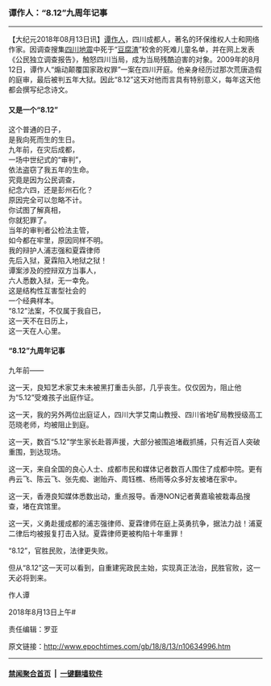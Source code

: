 ### 谭作人：“8.12”九周年记事
------------------------

<p>【大纪元2018年08月13日讯】<a href="http://www.epochtimes.com/gb/tag/%E8%B0%AD%E4%BD%9C%E4%BA%BA.html">谭作人</a>，四川成都人，著名的环保维权人士和网络作家。因调查搜集<a href="http://www.epochtimes.com/gb/tag/%E5%9B%9B%E5%B7%9D%E5%9C%B0%E9%9C%87.html">四川地震</a>中死于“<a href="http://www.epochtimes.com/gb/tag/%E8%B1%86%E8%85%90%E6%B8%A3.html">豆腐渣</a>”校舍的死难儿童名单，并在网上发表《公民独立调查报告》，触怒四川当局，成为当局残酷迫害的对象。2009年的8月12日，谭作人“煽动颠覆国家政权罪”一案在四川开庭。他亲身经历过那次荒唐造假的庭审，最后被判五年大狱。因此“8.12”这天对他而言具有特别意义，每年这天他都会撰写纪念诗文。</p>
<h4>又是一个“8.12”</h4>
<p>这个普通的日子，<br />
是我向死而生的生日。<br />
九年前，在灾后成都，<br />
一场中世纪式的“审判”，<br />
依法盗窃了我五年的生命。<br />
究竟是因为公民调查，<br />
纪念六四，还是彭州石化？<br />
原因完全可以忽略不计。<br />
你试图了解真相，<br />
你就犯罪了。<br />
当年的审判者公检法主管，<br />
如今都在牢里，原因同样不明。<br />
我的辩护人浦志强和夏霖律师<br />
先后入狱，夏霖陷入地狱之狱！<br />
谭案涉及的控辩双方当事人，<br />
六人悉数入狱，无一幸免。<br />
这是结构性互害型社会的<br />
一个经典样本。<br />
“8.12”法案，不仅属于我自已，<br />
这一天不在日历上，<br />
这一天在人心里。</p>
<h4>“8.12”九周年记事</h4>
<p>九年前——</p>
<p>这一天，良知艺术家艾未未被黑打重击头部，几乎丧生。仅仅因为，阻止他为“5.12”受难孩子出庭作证。</p>
<p>这一天，我的另外两位出庭证人，四川大学艾南山教授、四川省地矿局教授级高工范晓老师，均被阻止到庭。</p>
<p>这一天，数百“5.12”学生家长赴蓉声援，大部分被围追堵截抓捕，只有近百人突破重围，到达现场。</p>
<p>这一天，来自全国的良心人士、成都市民和媒体记者数百人围住了成都中院。更有冉云飞、陈云飞、张先痴、谢贻卉、周钰樵、杨雨等众多好友被堵在家中。</p>
<p>这一天，香港良知媒体悉数出动，重点报导。香港NON记者黄嘉瑜被栽毒品搜查，堵在宾馆里。</p>
<p>这一天，义勇赴援成都的浦志强律师、夏霖律师在庭上英勇抗争，据法力战！浦夏二律后均被报复打击入狱。夏霖律师更被构陷十年重罪！</p>
<p>“8.12”，官胜民败，法律更失败。</p>
<p>但从“8.12”这一天可以看到，自重建宪政民主始，实现真正法治，民胜官败，这一天必将到来。</p>
<p>作人谭</p>
<p>2018年8月13日上午#</p>
<p>责任编辑：罗亚</p>

原文链接：http://www.epochtimes.com/gb/18/8/13/n10634996.htm


------------------------
#### [禁闻聚合首页](https://github.com/gfw-breaker/banned-news/blob/master/README.md) &nbsp;|&nbsp;  [一键翻墙软件](https://github.com/gfw-breaker/nogfw/blob/master/README.md)